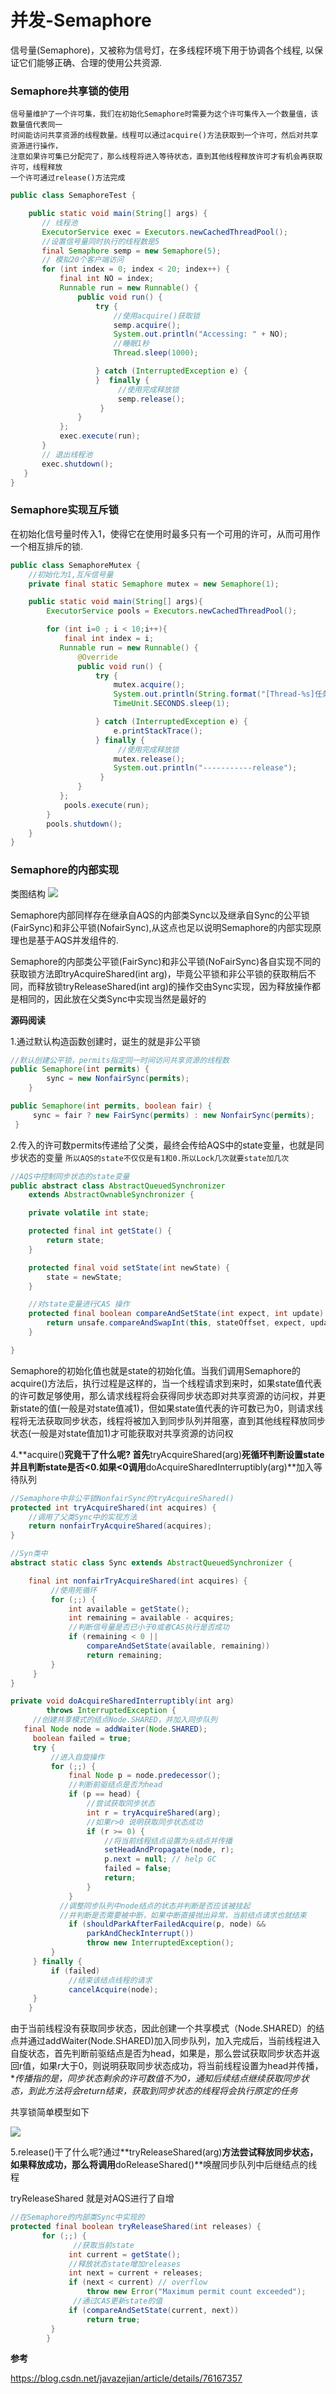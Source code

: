 # 并发-Semaphore

信号量(Semaphore)，又被称为信号灯，在多线程环境下用于协调各个线程, 以保证它们能够正确、合理的使用公共资源.


### Semaphore共享锁的使用

```
信号量维护了一个许可集，我们在初始化Semaphore时需要为这个许可集传入一个数量值，该数量值代表同一
时间能访问共享资源的线程数量。线程可以通过acquire()方法获取到一个许可，然后对共享资源进行操作，
注意如果许可集已分配完了，那么线程将进入等待状态，直到其他线程释放许可才有机会再获取许可，线程释放
一个许可通过release()方法完成
```

```java
public class SemaphoreTest {

    public static void main(String[] args) {  
       // 线程池 
       ExecutorService exec = Executors.newCachedThreadPool();  
       //设置信号量同时执行的线程数是5 
       final Semaphore semp = new Semaphore(5);  
       // 模拟20个客户端访问 
       for (int index = 0; index < 20; index++) {
           final int NO = index;  
           Runnable run = new Runnable() {  
               public void run() {  
                   try {  
                       //使用acquire()获取锁 
                       semp.acquire();  
                       System.out.println("Accessing: " + NO);  
                       //睡眠1秒
                       Thread.sleep(1000);  

                   } catch (InterruptedException e) {  
                   }  finally {
                        //使用完成释放锁 
                        semp.release();
                    }
               }  
           };  
           exec.execute(run);  
       }  
       // 退出线程池 
       exec.shutdown();  
   }  
}
```

### Semaphore实现互斥锁

在初始化信号量时传入1，使得它在使用时最多只有一个可用的许可，从而可用作一个相互排斥的锁.

```java
public class SemaphoreMutex {
    //初始化为1,互斥信号量
    private final static Semaphore mutex = new Semaphore(1);

    public static void main(String[] args){
        ExecutorService pools = Executors.newCachedThreadPool();

        for (int i=0 ; i < 10;i++){
            final int index = i;
           Runnable run = new Runnable() {
               @Override
               public void run() {
                   try {
                       mutex.acquire();
                       System.out.println(String.format("[Thread-%s]任务id --- %s",Thread.currentThread().getId(),index));
                       TimeUnit.SECONDS.sleep(1);

                   } catch (InterruptedException e) {
                       e.printStackTrace();
                   } finally {
                        //使用完成释放锁 
                       mutex.release();
                       System.out.println("-----------release");
                    }
               }
           };
            pools.execute(run);
        }
        pools.shutdown();
    }
}
```

### Semaphore的内部实现

类图结构
![](./img/semaphore.png)

Semaphore内部同样存在继承自AQS的内部类Sync以及继承自Sync的公平锁(FairSync)和非公平锁(NofairSync),从这点也足以说明Semaphore的内部实现原理也是基于AQS并发组件的.

Semaphore的内部类公平锁(FairSync)和非公平锁(NoFairSync)各自实现不同的获取锁方法即tryAcquireShared(int arg)，毕竟公平锁和非公平锁的获取稍后不同，而释放锁tryReleaseShared(int arg)的操作交由Sync实现，因为释放操作都是相同的，因此放在父类Sync中实现当然是最好的

**源码阅读**

1.通过默认构造函数创建时，诞生的就是非公平锁

```java
//默认创建公平锁，permits指定同一时间访问共享资源的线程数
public Semaphore(int permits) {
        sync = new NonfairSync(permits);
    }

public Semaphore(int permits, boolean fair) {
     sync = fair ? new FairSync(permits) : new NonfairSync(permits);
 }
```

2.传入的许可数permits传递给了父类，最终会传给AQS中的state变量，也就是同步状态的变量
`所以AQS的state不仅仅是有1和0.所以Lock几次就要state加几次`

```java
//AQS中控制同步状态的state变量
public abstract class AbstractQueuedSynchronizer
    extends AbstractOwnableSynchronizer {

    private volatile int state;

    protected final int getState() {
        return state;
    }

    protected final void setState(int newState) {
        state = newState;
    }

    //对state变量进行CAS 操作
    protected final boolean compareAndSetState(int expect, int update) {
        return unsafe.compareAndSwapInt(this, stateOffset, expect, update);
    }

}
```
Semaphore的初始化值也就是state的初始化值。当我们调用Semaphore的acquire()方法后，执行过程是这样的，当一个线程请求到来时，如果state值代表的许可数足够使用，那么请求线程将会获得同步状态即对共享资源的访问权，并更新state的值(一般是对state值减1)，但如果state值代表的许可数已为0，则请求线程将无法获取同步状态，线程将被加入到同步队列并阻塞，直到其他线程释放同步状态(一般是对state值加1)才可能获取对共享资源的访问权

4.**acquire()**究竟干了什么呢?
首先**tryAcquireShared(arg)**死循环判断设置state并且判断state是否<0.如果<0调用**doAcquireSharedInterruptibly(arg)**加入等待队列

```java
//Semaphore中非公平锁NonfairSync的tryAcquireShared()
protected int tryAcquireShared(int acquires) {
    //调用了父类Sync中的实现方法
    return nonfairTryAcquireShared(acquires);
}

//Syn类中
abstract static class Sync extends AbstractQueuedSynchronizer {

    final int nonfairTryAcquireShared(int acquires) {
         //使用死循环
         for (;;) {
             int available = getState();
             int remaining = available - acquires;
             //判断信号量是否已小于0或者CAS执行是否成功
             if (remaining < 0 ||
                 compareAndSetState(available, remaining))
                 return remaining;
         }
     }
}
```

```java
private void doAcquireSharedInterruptibly(int arg)
        throws InterruptedException {
     //创建共享模式的结点Node.SHARED，并加入同步队列
   final Node node = addWaiter(Node.SHARED);
     boolean failed = true;
     try {
         //进入自旋操作
         for (;;) {
             final Node p = node.predecessor();
             //判断前驱结点是否为head
             if (p == head) {
                 //尝试获取同步状态
                 int r = tryAcquireShared(arg);
                 //如果r>0 说明获取同步状态成功
                 if (r >= 0) {
                     //将当前线程结点设置为头结点并传播               
                     setHeadAndPropagate(node, r);
                     p.next = null; // help GC
                     failed = false;
                     return;
                 }
             }
           //调整同步队列中node结点的状态并判断是否应该被挂起
           //并判断是否需要被中断，如果中断直接抛出异常，当前结点请求也就结束
             if (shouldParkAfterFailedAcquire(p, node) &&
                 parkAndCheckInterrupt())
                 throw new InterruptedException();
         }
     } finally {
         if (failed)
             //结束该结点线程的请求
             cancelAcquire(node);
     }
    }

```
由于当前线程没有获取同步状态，因此创建一个共享模式（Node.SHARED）的结点并通过addWaiter(Node.SHARED)加入同步队列，加入完成后，当前线程进入自旋状态，首先判断前驱结点是否为head，如果是，那么尝试获取同步状态并返回r值，如果r大于0，则说明获取同步状态成功，将当前线程设置为head并传播，**传播指的是，同步状态剩余的许可数值不为0，通知后续结点继续获取同步状态，到此方法将会return结束，获取到同步状态的线程将会执行原定的任务*

共享锁简单模型如下

![](./img/semaphore-model.png)

5.release()干了什么呢?通过**tryReleaseShared(arg)**方法尝试释放同步状态，如果释放成功，那么将调用**doReleaseShared()**唤醒同步队列中后继结点的线程

tryReleaseShared 就是对AQS进行了自增
```java
//在Semaphore的内部类Sync中实现的
protected final boolean tryReleaseShared(int releases) {
       for (;;) {
              //获取当前state
             int current = getState();
             //释放状态state增加releases
             int next = current + releases;
             if (next < current) // overflow
                 throw new Error("Maximum permit count exceeded");
              //通过CAS更新state的值
             if (compareAndSetState(current, next))
                 return true;
         }
        }
```
**参考**

<https://blog.csdn.net/javazejian/article/details/76167357>



